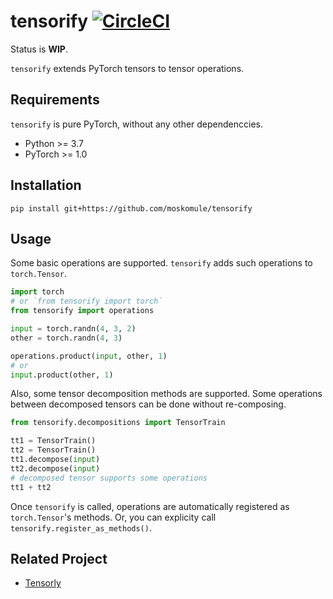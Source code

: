 # tensorify [![CircleCI](https://circleci.com/gh/moskomule/tensorify/tree/master.svg?style=svg)](https://circleci.com/gh/moskomule/tensorify/tree/master)

Status is **WIP**.

`tensorify` extends PyTorch tensors to tensor operations.


## Requirements

`tensorify` is pure PyTorch, without any other dependenccies.

* Python >= 3.7
* PyTorch >= 1.0

## Installation

`pip install git+https://github.com/moskomule/tensorify`

## Usage

Some basic operations are supported. `tensorify` adds such operations to `torch.Tensor`.

```python
import torch
# or `from tensorify import torch`
from tensorify import operations

input = torch.randn(4, 3, 2)
other = torch.randn(4, 3)

operations.product(input, other, 1)
# or
input.product(other, 1)
```

Also, some tensor decomposition methods are supported. Some operations between decomposed tensors can be done without re-composing.

```python
from tensorify.decompositions import TensorTrain

tt1 = TensorTrain()
tt2 = TensorTrain()
tt1.decompose(input)
tt2.decompose(input)
# decomposed tensor supports some operations
tt1 + tt2
```

Once `tensorify` is called, operations are automatically registered as `torch.Tensor`'s methods.
Or, you can explicity call `tensorify.register_as_methods()`.

## Related Project

* [Tensorly](https://github.com/tensorly/tensorly)